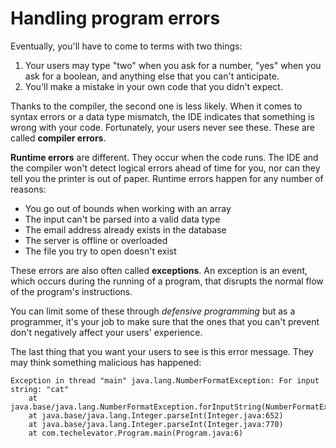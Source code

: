 # Handling program errors

Eventually, you'll have to come to terms with two things:

1.  Your users may type "two" when you ask for a number, "yes" when you ask for a boolean, and anything else that you can't anticipate.
2.  You'll make a mistake in your own code that you didn't expect.

Thanks to the compiler, the second one is less likely. When it comes to syntax errors or a data type mismatch, the IDE indicates that something is wrong with your code. Fortunately, your users never see these. These are called **compiler errors**.

**Runtime errors** are different. They occur when the code runs. The IDE and the compiler won't detect logical errors ahead of time for you, nor can they tell you the printer is out of paper. Runtime errors happen for any number of reasons:

-   You go out of bounds when working with an array
-   The input can't be parsed into a valid data type
-   The email address already exists in the database
-   The server is offline or overloaded
-   The file you try to open doesn't exist

These errors are also often called **exceptions**. An exception is an event, which occurs during the running of a program, that disrupts the normal flow of the program's instructions.

You can limit some of these through _defensive programming_ but as a programmer, it's your job to make sure that the ones that you can't prevent don't negatively affect your users' experience.

The last thing that you want your users to see is this error message. They may think something malicious has happened:

```
Exception in thread "main" java.lang.NumberFormatException: For input string: "cat"
    at java.base/java.lang.NumberFormatException.forInputString(NumberFormatException.java:65)
    at java.base/java.lang.Integer.parseInt(Integer.java:652)
    at java.base/java.lang.Integer.parseInt(Integer.java:770)
    at com.techelevator.Program.main(Program.java:6)
```